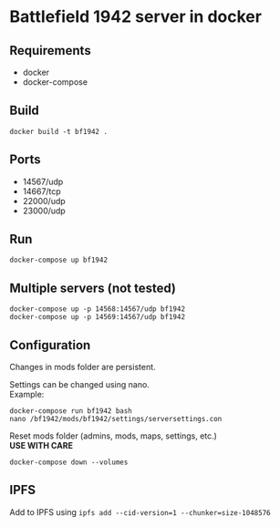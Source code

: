 # Battlefield 1942 server in docker

## Requirements
 - docker
 - docker-compose

## Build
```
docker build -t bf1942 .
```

## Ports
 - 14567/udp
 - 14667/tcp
 - 22000/udp
 - 23000/udp

## Run
```
docker-compose up bf1942
```

## Multiple servers (not tested)
```
docker-compose up -p 14568:14567/udp bf1942
docker-compose up -p 14569:14567/udp bf1942
```

## Configuration
Changes in mods folder are persistent.  

Settings can be changed using nano.  
Example:
```
docker-compose run bf1942 bash
nano /bf1942/mods/bf1942/settings/serversettings.con
```

Reset mods folder (admins, mods, maps, settings, etc.)  
**USE WITH CARE**
```
docker-compose down --volumes
```

## IPFS

Add to IPFS using `ipfs add --cid-version=1 --chunker=size-1048576`
